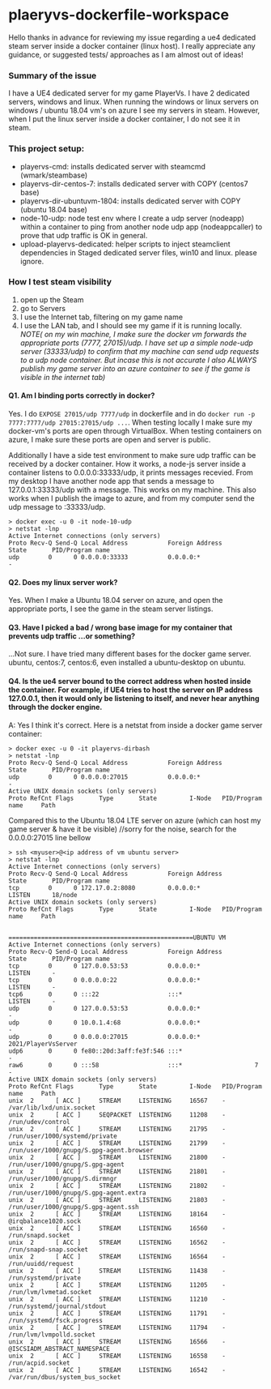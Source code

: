# plaeryvs-dockerfile-workspace
Hello thanks in advance for reviewing my issue regarding a ue4 dedicated steam server inside a docker container (linux host).  I really appreciate any guidance, or suggested tests/ approaches as I am almost out of ideas!

### Summary of the issue
I have a UE4 dedicated server for my game PlayerVs.  I have 2 dedicated servers, windows and linux.  When running the windows or linux servers on windows / ubuntu 18.04 vm's on azure I see my servers in steam.  However, when I put the linux server inside a docker container, I do not see it in steam.

### This project setup:
- playervs-cmd: installs dedicated server with steamcmd (wmark/steambase)
- playervs-dir-centos-7: installs dedicated server with COPY (centos7 base)
- playervs-dir-ubuntuvm-1804: installs dedicated server with COPY (ubuntu 18.04 base)
- node-10-udp: node test env where I create a udp server (nodeapp) within a container to ping from another node udp app (nodeappcaller) to prove that udp traffic is OK in general.
- upload-playervs-dedicated: helper scripts to inject steamclient dependencies in Staged dedicated server files, win10 and linux.  please ignore.

### How I test steam visibility
1. open up the Steam 
2. go to Servers 
3. I use the Internet tab, filtering on my game name
4. I use the LAN tab, and I should see my game if it is running locally.  *NOTE( on my win machine, I make sure the docker vm forwards the appropriate ports (7777, 27015)/udp.  I have set up a simple node-udp server (33333/udp) to confirm that my machine can send udp requests to a udp node container. But incase this is not accurate I also ALWAYS publish my game server into an azure container to see if the game is visible in the internet tab)*

#### Q1.  Am I binding ports correctly in docker?  
Yes.  I do `EXPOSE 27015/udp 7777/udp` in dockerfile and in do `docker run -p 7777:7777/udp 27015:27015/udp ...`.  When testing locally I make sure my docker-vm's ports are open through VirtualBox.  When testing containers on azure, I make sure these ports are open and server is public.
 
Additionally I have a side test environment to make sure udp traffic can be received by a docker container.  How it works, a node-js server inside a container listens to 0.0.0.0:33333/udp, it prints messages recevied. From my desktop I have another node app that sends a message to 127.0.0.1:33333/udp with a message.  This works on my machine.  This also works when I publish the image to azure, and from my computer send the udp message to <IP OF CONTAINER>:33333/udp.
```
> docker exec -u 0 -it node-10-udp
> netstat -lnp
Active Internet connections (only servers)
Proto Recv-Q Send-Q Local Address           Foreign Address         State       PID/Program name
udp        0      0 0.0.0.0:33333           0.0.0.0:*                           -
```

#### Q2.  Does my linux server work?
Yes.  When I make a Ubuntu 18.04 server on azure, and open the appropriate ports, I see the game in the steam server listings.

#### Q3.  Have I picked a bad / wrong base image for my container that prevents udp traffic ...or something?
...Not sure.  I have tried many different bases for the docker game server.  ubuntu, centos:7, centos:6, even installed a ubuntu-desktop on ubuntu.

#### Q4.  Is the ue4 server bound to the correct address when hosted inside the container. For example, if UE4 tries to host the server on IP address 127.0.0.1, then it would only be listening to itself, and never hear anything through the docker engine.
A: Yes I think it's correct.  Here is a netstat from inside a docker game server container:
```
> docker exec -u 0 -it playervs-dirbash
> netstat -lnp
Proto Recv-Q Send-Q Local Address           Foreign Address         State       PID/Program name
udp        0      0 0.0.0.0:27015           0.0.0.0:*                           -
Active UNIX domain sockets (only servers)
Proto RefCnt Flags       Type       State         I-Node   PID/Program name     Path
```

Compared this to the Ubuntu 18.04 LTE server on azure (which can host my game server & have it be visible)
//sorry for the noise, search for the 0.0.0.0:27015 line bellow
```
> ssh <myuser>@<ip address of vm ubuntu server>
> netstat -lnp
Active Internet connections (only servers)
Proto Recv-Q Send-Q Local Address           Foreign Address         State       PID/Program name
tcp        0      0 172.17.0.2:8080         0.0.0.0:*               LISTEN      18/node
Active UNIX domain sockets (only servers)
Proto RefCnt Flags       Type       State         I-Node   PID/Program name     Path


===================================================UBUNTU VM
Active Internet connections (only servers)
Proto Recv-Q Send-Q Local Address           Foreign Address         State       PID/Program name
tcp        0      0 127.0.0.53:53           0.0.0.0:*               LISTEN      -
tcp        0      0 0.0.0.0:22              0.0.0.0:*               LISTEN      -
tcp6       0      0 :::22                   :::*                    LISTEN      -
udp        0      0 127.0.0.53:53           0.0.0.0:*                           -
udp        0      0 10.0.1.4:68             0.0.0.0:*                           -
udp        0      0 0.0.0.0:27015           0.0.0.0:*                           2021/PlayerVsServer
udp6       0      0 fe80::20d:3aff:fe3f:546 :::*                                -
raw6       0      0 :::58                   :::*                    7           -
Active UNIX domain sockets (only servers)
Proto RefCnt Flags       Type       State         I-Node   PID/Program name     Path
unix  2      [ ACC ]     STREAM     LISTENING     16567    -                    /var/lib/lxd/unix.socket
unix  2      [ ACC ]     SEQPACKET  LISTENING     11208    -                    /run/udev/control
unix  2      [ ACC ]     STREAM     LISTENING     21795    -                    /run/user/1000/systemd/private
unix  2      [ ACC ]     STREAM     LISTENING     21799    -                    /run/user/1000/gnupg/S.gpg-agent.browser
unix  2      [ ACC ]     STREAM     LISTENING     21800    -                    /run/user/1000/gnupg/S.gpg-agent
unix  2      [ ACC ]     STREAM     LISTENING     21801    -                    /run/user/1000/gnupg/S.dirmngr
unix  2      [ ACC ]     STREAM     LISTENING     21802    -                    /run/user/1000/gnupg/S.gpg-agent.extra
unix  2      [ ACC ]     STREAM     LISTENING     21803    -                    /run/user/1000/gnupg/S.gpg-agent.ssh
unix  2      [ ACC ]     STREAM     LISTENING     18164    -                    @irqbalance1020.sock
unix  2      [ ACC ]     STREAM     LISTENING     16560    -                    /run/snapd.socket
unix  2      [ ACC ]     STREAM     LISTENING     16562    -                    /run/snapd-snap.socket
unix  2      [ ACC ]     STREAM     LISTENING     16564    -                    /run/uuidd/request
unix  2      [ ACC ]     STREAM     LISTENING     11438    -                    /run/systemd/private
unix  2      [ ACC ]     STREAM     LISTENING     11205    -                    /run/lvm/lvmetad.socket
unix  2      [ ACC ]     STREAM     LISTENING     11210    -                    /run/systemd/journal/stdout
unix  2      [ ACC ]     STREAM     LISTENING     11791    -                    /run/systemd/fsck.progress
unix  2      [ ACC ]     STREAM     LISTENING     11794    -                    /run/lvm/lvmpolld.socket
unix  2      [ ACC ]     STREAM     LISTENING     16566    -                    @ISCSIADM_ABSTRACT_NAMESPACE
unix  2      [ ACC ]     STREAM     LISTENING     16558    -                    /run/acpid.socket
unix  2      [ ACC ]     STREAM     LISTENING     16542    -                    /var/run/dbus/system_bus_socket
```

